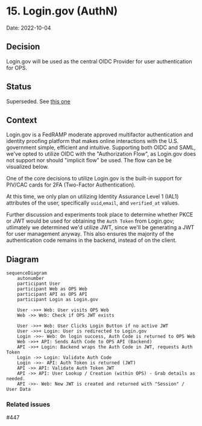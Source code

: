 # 15. Login.gov (AuthN)

Date: 2022-10-04

## Decision

Login.gov will be used as the central OIDC Provider for user authentication for OPS.

## Status

Superseded. See [this one](../024-use-hhs-ams-for-authentication.md)

## Context

Login.gov is a FedRAMP moderate approved multifactor authentication and identity proofing platform that makes online interactions with the U.S. government simple, efficient and intuitive. Supporting both OIDC and SAML, we've opted to utilize OIDC with the "Authorization Flow", as Login.gov does not support nor should "implicit flow" be used. The flow can be be visualized below.

One of the core decisions to utilize Login.gov is the built-in support for PIV/CAC cards for 2FA (Two-Factor Authentication).

At this time, we only plan on utilizing Identity Assurance Level 1 (IAL1) attributes of the user, specifically `uuid`,`email`, and `verified_at` values.

Further discussion and experiments took place to determine whether PKCE or JWT would be used for obtaining the `Auth Token` from Login.gov; utlimately we determined we'd utilize JWT, since we'll be generating a JWT for user management anyway. This also ensures the majority of the authentication code remains in the backend, instead of on the client.

## Diagram

```mermaid
sequenceDiagram
    autonumber
    participant User
    participant Web as OPS Web
    participant API as OPS API
    participant Login as Login.gov

    User ->>+ Web: User visits OPS Web
    Web ->> Web: Check if OPS JWT exists

    User ->>+ Web: User Clicks Login Button if no active JWT
    User ->>+ Login: User is redirected to Login.gov
    Login ->>- Web: On login success, Auth Code is returned to OPS Web
    Web ->>+ API: Sends Auth Code to OPS API (Backend)
    API ->>+ Login: Backend wraps the Auth Code in JWT, requests Auth Token
    Login ->> Login: Validate Auth Code
    Login ->>- API: Auth Token is returned (JWT)
    API ->> API: Validate Auth Token JWT
    API ->> API: User Lookup / Creation (within OPS) - Grab details as needed.
    API ->>- Web: New JWT is created and returned with "Session" / User Data
```

### Related issues

#447
